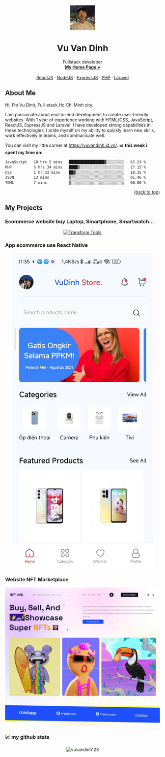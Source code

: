 <div id="top"></div>

<!-- PROJECT LOGO -->
<br />
<div align="center">
  <a href="https://github.com/vuvandinh123">
    <img src="images/logo.jpg"  alt="Logo" width="80" height="80">
  </a>

  <h1 align="center">Vu Van Dinh</h1>

  <p align="center">
   Fullstack developer
    <br />
    <a href="https://vuvandinh.id.vn/"><strong>My Home Page »</strong></a>
    <br />
    <br />
    <a href="">ReactJS</a>
    ·
    <a href="">NodeJS</a>
    ·
    <a href="">ExpressJS</a>
    ·
    <a href="">PHP</a>
    ·
    <a href="">Laravel</a>
  </p>
</div>

## About Me

Hi, I'm Vu Dinh, Full-stack,Ho Chi Minh city.

I am passionate about end-to-end development to create user-friendly websites. With 1 year of experience working with HTML/CSS, JavaScript, ReactJS, ExpressJS and Laravel. I have developed strong capabilities in these technologies. I pride myself on my ability to quickly learn new skills, work effectively in teams, and communicate well.

You can visit my little corner at <https://vuvandinh.id.vn/>.
📊 **this week i spent my time on:**
```txt
JavaScript   10 hrs 5 mins   ████████████████▓░░░░░░░░   67.23 %
PHP          5 hrs 34 mins   ████▒░░░░░░░░░░░░░░░░░░░░   17.15 %
CSS          1 hr 33 mins    ██▓░░░░░░░░░░░░░░░░░░░░░░   10.35 %
JSON         13 mins         ▒░░░░░░░░░░░░░░░░░░░░░░░░   01.46 %
TOML         7 mins          ▒░░░░░░░░░░░░░░░░░░░░░░░░   00.80 %
```

<p align="right">(<a href="#top">back to top</a>)</p>

## My Projects

### Ecommerce website buy Laptop, Smartphone, Smartwatch...

<p style="text-align:center">
  <a href="#">
    <img src="https://firebasestorage.googleapis.com/v0/b/my-cv-67615.appspot.com/o/project3%2Fprj36.jpeg?alt=media&token=e20ba4ff-3109-4d5d-9053-74fa978d869f" alt="Transform Tools">
  </a>
</p>

### App ecommerce use React Native

<p style="text-align:center">
  <a href="#">
    <img src="./images/thum.jpeg" alt="Code Beautifier">
  </a>
</p>

### Website NFT Marketplace

<p style="text-align:center">
  <a href="https://vuvandinh123.github.io/react_web_nft/">
    <img src="./images/project3.jpeg" alt="Vietnamese Lunar Calendar">
  </a>
</p>


### 📈 my github stats

<p align="center"> <img src="https://github-readme-stats.vercel.app/api?username=vuvandinh123&show_icons=true&theme=gotham" alt="vuvandinh123" />
